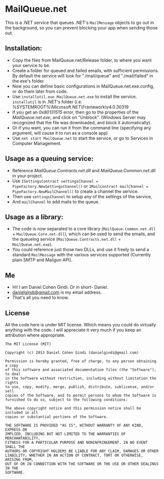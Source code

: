MailQueue.net
================

This is a .NET service that queues .NET's `MailMessage` objects to go out in the background, 
so you can prevent blocking your app when sending those out.

## Installation:
* Copy the files from MailQueue.net/Release folder, to where you want your service to be.
* Create a folder for queued and failed emails, with sufficient permissions. By default the service will look for "./mail/queue" and "./mail/failed" in the exe's folder.
* Now you can define basic configurations in MailQueue.net.exe.config, or do them later from code.
* Use `installutil.exe MailQueue.net.exe` to install the service. `installutil` is in .NET's folder (i.e. %SYSTEMROOT%\Microsoft.NET\Framework\v4.0.30319
* If you get an *0x80131515* error, then go to the properties of the *MailQueue.net.exe*, and click on "Unblock". (Windows Server may recognized that the file was downloaded, and block it automatically).
* Or if you want, you can run it from the command line (specifying any argument, will cause it to run as a console app)
* Use `net start MailQueue.net` to start the service, or go to Services in Computer Management.

## Usage as a queuing service:
* Reference *MailQueue.Contracts.net.dll* and *MailQueue.Common.net.dll* in your project.
* Use `ISettingsContract settingsChannel = PipeFactory.NewSettingsChannel()` or `IMailContract mailChannel = PipeFactory.NewMailChannel()` to create a channel the service.
* Then use `settingsChannel` to setup any of the settings of the service,
* And `mailChannel` to add mails to the queue.

## Usage as a library:
* The code is now separated to a core library (`MailQueue.Common.net.dll` + `MailQueue.Core.net.dll`), which can be used to send the emails, and the queueing service (`MailQueue.Contracts.net.dll` + `MailQueue.net.exe`).
* You could reference just those two DLLs, and use it freely to send a standard `MailMessage` with the various services supported (Currently plain SMTP and Mailgun API).

## Me
* Hi! I am Daniel Cohen Gindi. Or in short- Daniel.
* danielgindi@gmail.com is my email address.
* That's all you need to know.

## License

All the code here is under MIT license. Which means you could do virtually anything with the code.
I will appreciate it very much if you keep an attribution where appropriate.

    The MIT License (MIT)
    
    Copyright (c) 2013 Daniel Cohen Gindi (danielgindi@gmail.com)
    
    Permission is hereby granted, free of charge, to any person obtaining a copy
    of this software and associated documentation files (the "Software"), to deal
    in the Software without restriction, including without limitation the rights
    to use, copy, modify, merge, publish, distribute, sublicense, and/or sell
    copies of the Software, and to permit persons to whom the Software is
    furnished to do so, subject to the following conditions:
    
    The above copyright notice and this permission notice shall be included in all
    copies or substantial portions of the Software.
    
    THE SOFTWARE IS PROVIDED "AS IS", WITHOUT WARRANTY OF ANY KIND, EXPRESS OR
    IMPLIED, INCLUDING BUT NOT LIMITED TO THE WARRANTIES OF MERCHANTABILITY,
    FITNESS FOR A PARTICULAR PURPOSE AND NONINFRINGEMENT. IN NO EVENT SHALL THE
    AUTHORS OR COPYRIGHT HOLDERS BE LIABLE FOR ANY CLAIM, DAMAGES OR OTHER
    LIABILITY, WHETHER IN AN ACTION OF CONTRACT, TORT OR OTHERWISE, ARISING FROM,
    OUT OF OR IN CONNECTION WITH THE SOFTWARE OR THE USE OR OTHER DEALINGS IN THE
    SOFTWARE.
